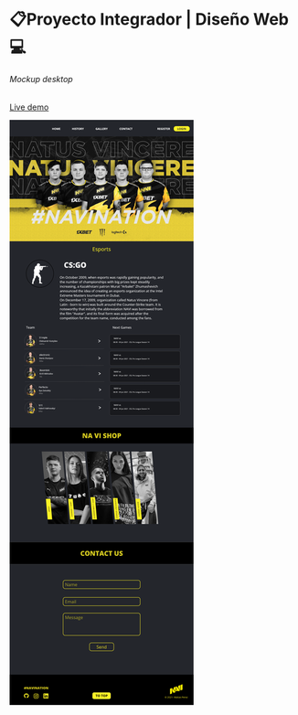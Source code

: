 
# 📋Proyecto Integrador | Diseño Web  :computer:

###### Mockup desktop 
<a href="https://proyecto-integrador-nucba-chi.vercel.app" target="_blank">Live demo</a>

<img src="/mockup/integradorNucbaDesktop.jpg" />
